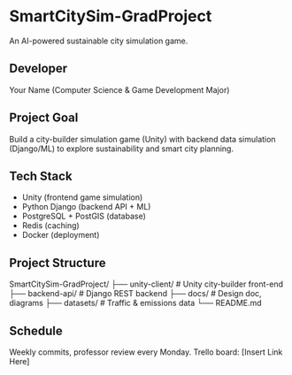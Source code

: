 # SmartCitySim-GradProject
An AI-powered sustainable city simulation game.

## Developer
Your Name (Computer Science & Game Development Major)

## Project Goal
Build a city-builder simulation game (Unity) with backend data simulation (Django/ML) to explore sustainability and smart city planning.

## Tech Stack
- Unity (frontend game simulation)
- Python Django (backend API + ML)
- PostgreSQL + PostGIS (database)
- Redis (caching)
- Docker (deployment)

## Project Structure
SmartCitySim-GradProject/
├── unity-client/ # Unity city-builder front-end
├── backend-api/ # Django REST backend
├── docs/ # Design doc, diagrams
├── datasets/ # Traffic & emissions data
└── README.md

## Schedule
Weekly commits, professor review every Monday.
Trello board: [Insert Link Here]
